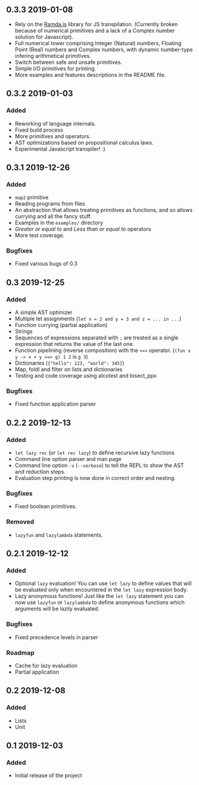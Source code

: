 ## 0.3.3 2019-01-08
- Rely on the [Ramda.js](https://ramdajs.com/) library for JS transpilation.
  (Currently broken because of numerical primitives and a lack of a Complex
  number solution for Javascript).
- Full numerical tower comprising Integer (Natural) numbers, Floating Point (Real) numbers and
  Complex numbers, with dynamic number-type infering arithmetical primitives.
- Switch between safe and unsafe primitives.
- Simple I/O primitives for printing.
- More examples and features descriptions in the README file.

## 0.3.2 2019-01-03
### Added 
- Reworking of language internals.
- Fixed build process
- More primitives and operators.
- AST optimizations based on propositional calculus laws.
- Experimental Javascript transpiler! :)  

## 0.3.1 2019-12-26
### Added
- `map2` primitive
- Reading programs from files
- An abstraction that allows treating primitives as functions, and so allows
  currying and all the fancy stuff.
- Examples in the `examples/` directory
- *Greater or equal to* and *Less than or equal to* operators
- More test coverage.
### Bugfixes
- Fixed various bugs of 0.3

## 0.3 2019-12-25
### Added
- A simple AST optimizer
- Multiple let assignments (`let x = 2 and y = 3 and z = ... in ...`)
- Function currying (partial application)
- Strings
- Sequences of expressions separated with `;` are treated as a single expression
  that returns the value of the last one.
- Function pipelining (reverse composition) with the `>=>` operator.
  (`(fun x y -> x + y >=> g) 1 2` is `g 3`)
- Dictionaries (`{"hello": 123, "world": 345}`)
- Map, foldl and filter on lists and dictionaries
- Testing and code coverage using alcotest and bisect_ppx
### Bugfixes
- Fixed function application parser

## 0.2.2 2019-12-13
### Added
- `let lazy rec` (or `let rec lazy`) to define recursive lazy functions
- Command line option parser and man page
- Command line option `-v` (`--verbose`) to tell the REPL to show the AST and
  reduction steps.
- Evaluation step printing is now done in correct order and nesting. 
### Bugfixes
- Fixed boolean primitives.
### Removed
- `lazyfun` and `lazylambda` statements.

## 0.2.1 2019-12-12
### Added
- Optional `lazy` evaluation! You can use `let lazy` to define values that will
  be evaluated only when encountered in the `let lazy` expression body.
- Lazy anonymous functions! Just like the `let lazy` statement you can now use
  `lazyfun` or `lazylambda` to define anonymous functions which arguments will
  be lazily evaluated.
### Bugfixes
- Fixed precedence levels in parser
### Roadmap
- Cache for lazy evaluation
- Partial application

## 0.2 2019-12-08
### Added
- Lists
- Unit

## 0.1 2019-12-03
### Added
- Initial release of the project